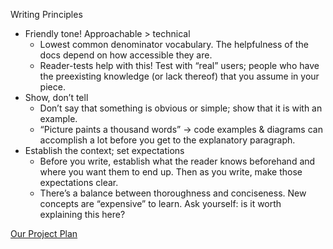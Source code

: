 Writing Principles

- Friendly tone! Approachable > technical
  - Lowest common denominator vocabulary. The helpfulness of the docs depend on how accessible they are.
  - Reader-tests help with this! Test with “real” users; people who have the preexisting knowledge (or lack thereof) that you assume in your piece.
- Show, don’t tell
  - Don’t say that something is obvious or simple; show that it is with an example.
  - “Picture paints a thousand words” -> code examples & diagrams can accomplish a lot before you get to the explanatory paragraph.
- Establish the context; set expectations
  - Before you write, establish what the reader knows beforehand and where you want them to end up. Then as you write, make those expectations clear.
  - There’s a balance between thoroughness and conciseness. New concepts are “expensive” to learn. Ask yourself: is it worth explaining this here?

[Our Project Plan](https://docs.google.com/document/d/1Z25C3LhJF4KGbf1YvnmQo7dOzF5KjEVQtoE0ucy3BJs/edit?usp=sharing)
